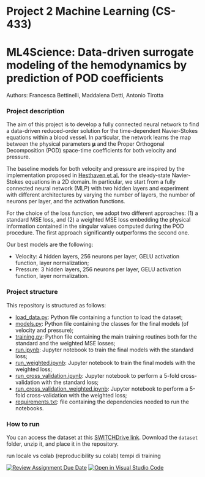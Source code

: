 # Project 2 Machine Learning (CS-433)
# ML4Science: Data-driven surrogate modeling of the hemodynamics by prediction of POD coefficients

Authors: Francesca Bettinelli, Maddalena Detti, Antonio Tirotta

### Project description

The aim of this project is to develop a fully connected neural network to find a data-driven reduced-order solution for the time-dependent Navier-Stokes equations within a blood vessel. In particular, the network learns the map between the physical parameters $\boldsymbol{\mu}$ and the Proper Orthogonal Decomposition (POD) space-time coefficients for both velocity and pressure.

The baseline models for both velocity and pressure are inspired by the implementation proposed in [Hesthaven et al.](https://doi.org/10.1016/j.jcp.2018.02.037) for the steady-state Navier-Stokes equations in a 2D domain. In particular, we start from a fully connected neural network (MLP) with two hidden layers and experiment with different architectures by varying the number of layers, the number of neurons per layer, and the activation functions.

For the choice of the loss function, we adopt two different approaches: (1) a standard MSE loss, and (2) a weighted MSE loss embedding the physical information contained in the singular values computed during the POD procedure. The first approach significantly outperforms the second one.

Our best models are the following:
- Velocity: 4 hidden layers, 256 neurons per layer, GELU activation function, layer normalization;
- Pressure: 3 hidden layers, 256 neurons per layer, GELU activation function, layer normalization.

### Project structure

This repository is structured as follows:
- [load_data.py](load_data.py): Python file containing a function to load the dataset;
- [models.py](models.py): Python file containing the classes for the final models (of velocity and pressure);
- [training.py](training.py): Python file containing the main training routines both for the standard and the weighted MSE losses;
- [run.ipynb](run.ipynb): Jupyter notebook to train the final models with the standard loss;
- [run_weighted.ipynb](run_weighted.ipynb): Jupyter notebook to train the final models with the weighted loss;
- [run_cross_validation.ipynb](run_cross_validation.ipynb): Jupyter notebook to perform a 5-fold cross-validation with the standard loss;
- [run_cross_validation_weighted.ipynb](run_cross_validation_weighted.ipynb): Jupyter notebook to perform a 5-fold cross-validation with the weighted loss;
- [requirements.txt](requirements.txt): file containing the dependencies needed to run the notebooks.

### How to run

You can access the dataset at this [SWITCHDrive link](https://drive.switch.ch/index.php/s/FT3uQF4gNXrtgaO). Download the ```dataset``` folder, unzip it, and place it in the repository.

run locale vs colab (reproducibility su colab)
tempi di training 



[![Review Assignment Due Date](https://classroom.github.com/assets/deadline-readme-button-24ddc0f5d75046c5622901739e7c5dd533143b0c8e959d652212380cedb1ea36.svg)](https://classroom.github.com/a/fEFF99tU)
[![Open in Visual Studio Code](https://classroom.github.com/assets/open-in-vscode-718a45dd9cf7e7f842a935f5ebbe5719a5e09af4491e668f4dbf3b35d5cca122.svg)](https://classroom.github.com/online_ide?assignment_repo_id=13272957&assignment_repo_type=AssignmentRepo)
